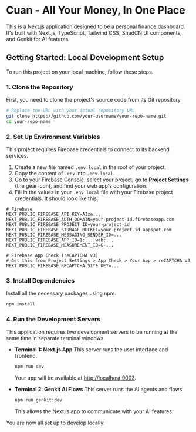 # Cuan - All Your Money, In One Place

This is a Next.js application designed to be a personal finance dashboard. It's built with Next.js, TypeScript, Tailwind CSS, ShadCN UI components, and Genkit for AI features.

## Getting Started: Local Development Setup

To run this project on your local machine, follow these steps.

### 1. Clone the Repository

First, you need to clone the project's source code from its Git repository.

```bash
# Replace the URL with your actual repository URL
git clone https://github.com/your-username/your-repo-name.git
cd your-repo-name
```

### 2. Set Up Environment Variables

This project requires Firebase credentials to connect to its backend services.

1.  Create a new file named `.env.local` in the root of your project.
2.  Copy the content of `.env` into `.env.local`.
3.  Go to your [Firebase Console](https://console.firebase.google.com/), select your project, go to **Project Settings** (the gear icon), and find your web app's configuration.
4.  Fill in the values in your `.env.local` file with your Firebase project credentials. It should look like this:

```plaintext
# Firebase
NEXT_PUBLIC_FIREBASE_API_KEY=AIza...
NEXT_PUBLIC_FIREBASE_AUTH_DOMAIN=your-project-id.firebaseapp.com
NEXT_PUBLIC_FIREBASE_PROJECT_ID=your-project-id
NEXT_PUBLIC_FIREBASE_STORAGE_BUCKET=your-project-id.appspot.com
NEXT_PUBLIC_FIREBASE_MESSAGING_SENDER_ID=...
NEXT_PUBLIC_FIREBASE_APP_ID=1:...:web:...
NEXT_PUBLIC_FIREBASE_MEASUREMENT_ID=G-...

# Firebase App Check (reCAPTCHA v3)
# Get this from Project Settings > App Check > Your App > reCAPTCHA v3
NEXT_PUBLIC_FIREBASE_RECAPTCHA_SITE_KEY=...
```

### 3. Install Dependencies

Install all the necessary packages using npm.

```bash
npm install
```

### 4. Run the Development Servers

This application requires two development servers to be running at the same time in separate terminal windows.

*   **Terminal 1: Next.js App**
    This server runs the user interface and frontend.

    ```bash
    npm run dev
    ```
    Your app will be available at [http://localhost:9003](http://localhost:9003).

*   **Terminal 2: Genkit AI Flows**
    This server runs the AI agents and flows.

    ```bash
    npm run genkit:dev
    ```
    This allows the Next.js app to communicate with your AI features.

You are now all set up to develop locally!
